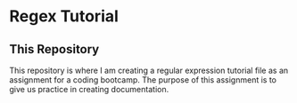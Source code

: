 # Regex Tutorial

## This Repository

This repository is where I am creating a regular expression tutorial file as an assignment for a coding bootcamp. The purpose of this assignment is to give us practice in creating documentation.